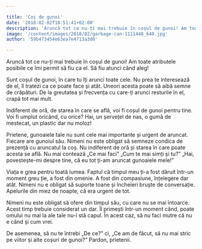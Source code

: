 ```yaml
---

title: 'Coș de gunoi'
date: '2018-02-02T18:51:41+02:00'
description: 'Aruncă tot ce nu-ți mai trebuie în coșul de gunoi! Am toate decorațiile șilegitimațiile posibile ce îmi permit să fiu ca el. Să fiu atunci când aleg.Sunt coșul de gunoi, în care tu îți arunci toate ce'
image: '/content/images/2018/02/garbage-can-1111448_640.jpg'
author: '59b473454e63ea7e4713a3d0'

---
```

<div class="kg-card-markdown"><p>Aruncă tot ce nu-ți mai trebuie în coșul de gunoi! Am toate atributele posibile ce îmi permit să fiu ca el. Să fiu atunci când aleg!</p>
<p>Sunt coșul de gunoi, în care tu îți arunci toate cele. Nu prea te interesează de el, îl tratezi ca ce poate face și atât. Uneori acesta poate să aibă semne de crăpături. De la greutatea și frecvența cu care-ți arunci resturile în el, crapă tot mai mult.</p>
<p>Indiferent de oră, de starea în care se află, voi fi coșul de gunoi pentru tine. Voi fi umplut oricând, cu orice? Hai, un șervețel de nas, o gumă de mestecat, un plastic dar nu moloz!</p>
<p>Prietene, gunoaiele tale nu sunt cele mai importante și urgent de aruncat. Fiecare are gunoiul său. Nimeni nu este obligat să semneze condica de prezență cu aruncatul la coș. Nu indiferent de oră și starea în care poate acesta se află. Nu mai contează „Ce mai faci” „Cum te mai simți și tu?” „Hai, povestește-mi despre tine, că eu tot ți-am aruncat gunoaiele mele!”</p>
<p>Viața e grea pentru toată lumea. Faptul că timpul meu ți-a fost dăruit într-un moment greu ție, a fost din omenie. A fost din compasiune, înțelegere dar atât. Nimeni nu e obligat să suporte toane și încheieri bruște de conversație. Apelurile din miez de noapte, că era urgent de tot.</p>
<p>Nimeni nu este obligat să ofere din timpul său, cu care nu se mai întoarce. Acest timp trebuie considerat un dar. Îl primești într-un moment când, poate omului nu mai la ale tale nu-i stă capul. În acest caz, să nu faci mutre că nu e când și cum vrei.</p>
<p>De asemenea, să nu te întrebi „De ce?” ci, „Ce am de făcut, să nu mai stric pe viitor și alte coșuri de gunoi?” Pardon, prietenii.</p>
</div>
